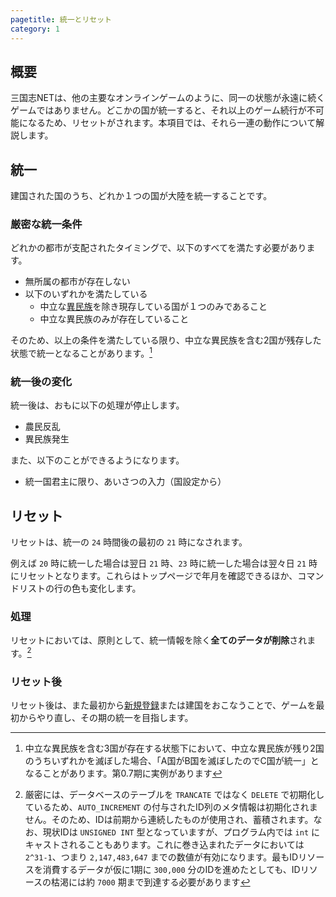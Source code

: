 ```yaml
---
pagetitle: 統一とリセット
category: 1
---
```


## 概要

三国志NETは、他の主要なオンラインゲームのように、同一の状態が永遠に続くゲームではありません。どこかの国が統一すると、それ以上のゲーム続行が不可能になるため、リセットがされます。本項目では、それら一連の動作について解説します。

## 統一

建国された国のうち、どれか１つの国が大陸を統一することです。

### 厳密な統一条件

どれかの都市が支配されたタイミングで、以下のすべてを満たす必要があります。

* 無所属の都市が存在しない
* 以下のいずれかを満たしている
  * 中立な[異民族](dip-terrorist.html)を除き現存している国が１つのみであること
  * 中立な異民族のみが存在していること

そのため、以上の条件を満たしている限り、中立な異民族を含む2国が残存した状態で統一となることがあります。[^1]

[^1]: 中立な異民族を含む3国が存在する状態下において、中立な異民族が残り2国のうちいずれかを滅ぼした場合、「A国がB国を滅ぼしたのでC国が統一」となることがあります。第0.7期に実例があります

### 統一後の変化

統一後は、おもに以下の処理が停止します。

* 農民反乱
* 異民族発生

また、以下のことができるようになります。

* 統一国君主に限り、あいさつの入力（国設定から）

## リセット

リセットは、統一の `24` 時間後の最初の `21` 時になされます。

例えば `20` 時に統一した場合は翌日 `21` 時、`23` 時に統一した場合は翌々日 `21` 時にリセットとなります。これらはトップページで年月を確認できるほか、コマンドリストの行の色も変化します。

### 処理

リセットにおいては、原則として、統一情報を除く**全てのデータが削除**されます。[^2]

[^2]: 厳密には、データベースのテーブルを `TRANCATE` ではなく `DELETE` で初期化しているため、`AUTO_INCREMENT` の付与されたID列のメタ情報は初期化されません。そのため、IDは前期から連続したものが使用され、蓄積されます。なお、現状IDは `UNSIGNED INT` 型となっていますが、プログラム内では `int` にキャストされることもあります。これに巻き込まれたデータにおいては `2^31-1`、つまり `2,147,483,647` までの数値が有効になります。最もIDリソースを消費するデータが仮に1期に `300,000` 分のIDを進めたとしても、IDリソースの枯渇には約 `7000` 期まで到達する必要があります

### リセット後

リセット後は、また最初から[新規登録](bas-g-entry.html)または建国をおこなうことで、ゲームを最初からやり直し、その期の統一を目指します。
